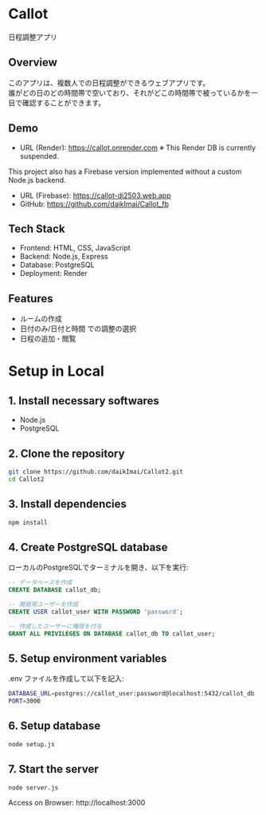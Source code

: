 # Callot
日程調整アプリ

## Overview
このアプリは、複数人での日程調整ができるウェブアプリです。  
誰がどの日のどの時間帯で空いており、それがどこの時間帯で被っているかを一目で確認することができます。

## Demo
- URL (Render): https://callot.onrender.com
※ This Render DB is currently suspended.

This project also has a Firebase version implemented without a custom Node.js backend.

- URL (Firebase): https://callot-di2503.web.app
- GitHub: https://github.com/daikImai/Callot_fb

## Tech Stack
- Frontend: HTML, CSS, JavaScript
- Backend: Node.js, Express
- Database: PostgreSQL
- Deployment: Render

## Features
- ルームの作成
- 日付のみ/日付と時間 での調整の選択
- 日程の追加・閲覧

# Setup in Local
## 1. Install necessary softwares
- Node.js
- PostgreSQL
## 2. Clone the repository
```bash
git clone https://github.com/daikImai/Callot2.git
cd Callot2
```
## 3. Install dependencies
```bash
npm install
```
## 4. Create PostgreSQL database

ローカルのPostgreSQLでターミナルを開き、以下を実行:
```sql
-- データベースを作成
CREATE DATABASE callot_db;

-- 開発用ユーザーを作成
CREATE USER callot_user WITH PASSWORD 'password';

-- 作成したユーザーに権限を付与
GRANT ALL PRIVILEGES ON DATABASE callot_db TO callot_user;
```
## 5. Setup environment variables

.env ファイルを作成して以下を記入:
```bash
DATABASE_URL=postgres://callot_user:password@localhost:5432/callot_db
PORT=3000
```
## 6. Setup database
```bash
node setup.js
```
## 7. Start the server
```bash
node server.js
```
Access on Browser: http://localhost:3000

